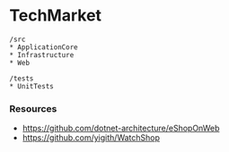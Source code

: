 # TechMarket

```
/src
* ApplicationCore
* Infrastructure
* Web

/tests
* UnitTests
```

### Resources
* https://github.com/dotnet-architecture/eShopOnWeb
* https://github.com/yigith/WatchShop
